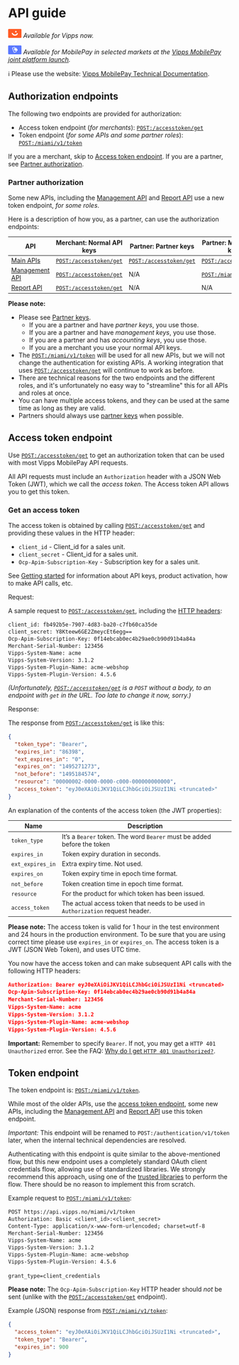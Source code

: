 <!-- START_METADATA
---
sidebar_label: API guide
title: Access token API guide
sidebar_position: 1
hide_table_of_contents: false
description: Use the Access Token API to get an authorization token that can be used with Vipps MobilePay API requests.
pagination_next: null
pagination_prev: null
---
END_METADATA -->

# API guide

![Vipps](./images/vipps.png) *Available for Vipps now.*

![MobilePay](./images/mp.png) *Available for MobilePay in selected markets at the [Vipps MobilePay joint platform launch](https://www.vippsmobilepay.com/about).*

<!-- START_COMMENT -->
ℹ️ Please use the website:
[Vipps MobilePay Technical Documentation](https://developer.vippsmobilepay.com/docs/APIs/access-token-api/).
<!-- END_COMMENT -->

## Authorization endpoints

The following two endpoints are provided for authorization:

* Access token endpoint (*for merchants*): [`POST:/accesstoken/get`][access-token-endpoint]
* Token endpoint (*for some APIs and some partner roles*): [`POST:/miami/v1/token`][token-endpoint]


If you are a merchant, skip to [Access token endpoint](#access-token-endpoint).
If you are a partner, see [Partner authorization](#partner-authorization).

### Partner authorization


Some new APIs, including the
[Management API](https://developer.vippsmobilepay.com/docs/APIs/management-api/)
and
[Report API](https://developer.vippsmobilepay.com/docs/APIs/report-api/)
use a new token endpoint, *for some roles*.

Here is a description of how you, as a partner, can use the authorization endpoints:

| API                       | Merchant: Normal API keys     | Partner: Partner keys     | Partner: Management keys     | Partner: Accounting keys |
| ------------------------- | ------------- | ------------------------- | ---------------------------- | ------------------------ |
| [Main APIs](https://developer.vippsmobilepay.com/docs/APIs/#main-apis) |  [`POST:/accesstoken/get`][access-token-endpoint] | [`POST:/accesstoken/get`][access-token-endpoint]  |[`POST:/accesstoken/get`][access-token-endpoint]| N/A |
| [Management API](https://developer.vippsmobilepay.com/docs/APIs/management-api/)  |[`POST:/accesstoken/get`][access-token-endpoint]  | N/A | [`POST:/miami/v1/token`][token-endpoint]: | N/A |
| [Report API](https://developer.vippsmobilepay.com/docs/APIs/report-api/) |[`POST:/accesstoken/get`][access-token-endpoint]  | N/A | N/A | [`POST:/miami/v1/token`][token-endpoint]: |

**Please note:**

* Please see [Partner keys](https://developer.vippsmobilepay.com/docs/partner/partner-keys/).
  * If you are a partner and have *partner keys*, you use those.
  * If you are a partner and have *management keys*, you use those.
  * If you are a partner and has *accounting keys*, you use those.
  * If you are a merchant you use your normal API keys.
* The
  [`POST:/miami/v1/token`][token-endpoint]
  will be used for all new APIs, but we will not change the
  authentication for existing APIs. A working integration that uses
  [`POST:/accesstoken/get`][access-token-endpoint]
   will continue to work as before.
* There are technical reasons for the two endpoints and the different roles,
  and it's unfortunately no easy way to "streamline" this for all APIs and roles at once.
* You can have multiple access tokens, and they can be used at the
  same time as long as they are valid.
* Partners should always use
  [partner keys](https://developer.vippsmobilepay.com/docs/partner/partner-keys)
  when possible.

## Access token endpoint

Use [`POST:/accesstoken/get`][access-token-endpoint]
to get an authorization token that can be used with most Vipps MobilePay API requests.

All API requests must include an `Authorization` header with
a JSON Web Token (JWT), which we call the *access token*.
The Access token API allows you to get this token.

### Get an access token

The access token is obtained by calling
[`POST:/accesstoken/get`][access-token-endpoint]
and providing these values in the HTTP header:

* `client_id` - Client_id for a sales unit.
* `client_secret` - Client_id for a sales unit.
* `Ocp-Apim-Subscription-Key` - Subscription key for a sales unit.

See
[Getting started](https://developer.vippsmobilepay.com/docs/getting-started)
for information about API keys, product activation, how to make API calls, etc.


Request:

A sample request to
[`POST:/accesstoken/get`][access-token-endpoint],
including the
[HTTP headers](https://developer.vippsmobilepay.com/docs/knowledge-base/http-headers):

```http
client_id: fb492b5e-7907-4d83-ba20-c7fb60ca35de
client_secret: Y8Kteew6GE2ZmeycEt6egg==
Ocp-Apim-Subscription-Key: 0f14ebcab0ec4b29ae0cb90d91b4a84a
Merchant-Serial-Number: 123456
Vipps-System-Name: acme
Vipps-System-Version: 3.1.2
Vipps-System-Plugin-Name: acme-webshop
Vipps-System-Plugin-Version: 4.5.6
```

*(Unfortunately,
[`POST:/accesstoken/get`][access-token-endpoint]
is a `POST` without a body, to an endpoint with
`get` in the URL. Too late to change it now, sorry.)*

Response:

The response from
[`POST:/accesstoken/get`][access-token-endpoint]
is like this:

```json
{
  "token_type": "Bearer",
  "expires_in": "86398",
  "ext_expires_in": "0",
  "expires_on": "1495271273",
  "not_before": "1495184574",
  "resource": "00000002-0000-0000-c000-000000000000",
  "access_token": "eyJ0eXAiOiJKV1QiLCJhbGciOiJSUzI1Ni <truncated>"
}
```

An explanation of the contents of the access token (the JWT properties):

| Name             | Description                                                                      |
|------------------|----------------------------------------------------------------------------------|
| `token_type`     | It’s a `Bearer` token. The word `Bearer` must be added before the token          |
| `expires_in`     | Token expiry duration in seconds.                                                |
| `ext_expires_in` | Extra expiry time. Not used.                                                     |
| `expires_on`     | Token expiry time in epoch time format.                                          |
| `not_before`     | Token creation time in epoch time format.                                        |
| `resource`       | For the product for which token has been issued.                                 |
| `access_token`   | The actual access token that needs to be used in `Authorization` request header. |

**Please note:** The access token is valid for 1 hour in the test environment
and 24 hours in the production environment. To be sure that you are using
correct time please use `expires_in` or `expires_on`.
The access token is a JWT (JSON Web Token), and uses UTC time.

You now have the access token and can make subsequent API calls with the following HTTP headers:

```json
Authorization: Bearer eyJ0eXAiOiJKV1QiLCJhbGciOiJSUzI1Ni <truncated>
Ocp-Apim-Subscription-Key: 0f14ebcab0ec4b29ae0cb90d91b4a84a
Merchant-Serial-Number: 123456
Vipps-System-Name: acme
Vipps-System-Version: 3.1.2
Vipps-System-Plugin-Name: acme-webshop
Vipps-System-Plugin-Version: 4.5.6
```

**Important:** Remember to specify `Bearer`. If not, you may get a
`HTTP 401 Unauthorized` error. See the FAQ:
[Why do I get `HTTP 401 Unauthorized?`](https://developer.vippsmobilepay.com/docs/knowledge-base/errors#why-do-i-get-http-401-unauthorized).

## Token endpoint

The token endpoint is:
[`POST:/miami/v1/token`][token-endpoint].

While most of the older APIs, use the [access token endpoint](#access-token-endpoint), some new APIs, including the
[Management API](https://developer.vippsmobilepay.com/docs/APIs/management-api/)
and
[Report API](https://developer.vippsmobilepay.com/docs/APIs/report-api/)
use this token endpoint.

*Important:* This endpoint will be renamed to
`POST:/authentication/v1/token`
later, when the internal technical dependencies are resolved.

Authenticating with this endpoint is quite similar to the above-mentioned flow, but this new endpoint
uses a completely standard OAuth client credentials flow, allowing use of standardized libraries.
We strongly recommend this approach, using one of the
[trusted libraries](https://oauth.net/code/)
to perform the flow. There should be no reason to implement this from scratch.

Example request to
[`POST:/miami/v1/token`][token-endpoint]:

```http
POST https://api.vipps.no/miami/v1/token
Authorization: Basic <client_id>:<client_secret>
Content-Type: application/x-www-form-urlencoded; charset=utf-8
Merchant-Serial-Number: 123456
Vipps-System-Name: acme
Vipps-System-Version: 3.1.2
Vipps-System-Plugin-Name: acme-webshop
Vipps-System-Plugin-Version: 4.5.6

grant_type=client_credentials
```

**Please note:** The `Ocp-Apim-Subscription-Key` HTTP header should *not* be sent (unlike with the
[`POST:/accesstoken/get`][access-token-endpoint]
endpoint).

Example (JSON) response from
[`POST:/miami/v1/token`][token-endpoint]:

```json
{
  "access_token": "eyJ0eXAiOiJKV1QiLCJhbGciOiJSUzI1Ni <truncated>",
  "token_type": "Bearer",
  "expires_in": 900
}

```



[access-token-endpoint]: https://developer.vippsmobilepay.com/api/access-token#tag/Authorization-Service/operation/fetchAuthorizationTokenUsingPost
[token-endpoint]: https://developer.vippsmobilepay.com/api/access-token#tag/Token-endpoint/operation/fetchToken

